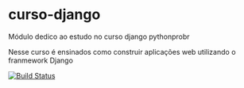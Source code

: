 # curso-django

Módulo dedico ao estudo no curso django pythonprobr

Nesse curso é ensinados como construir aplicações web utilizando o franmework Django

[![Build Status](https://travis-ci.com/peustratt/curso-django.svg?branch=main)](https://travis-ci.com/peustratt/curso-django)
